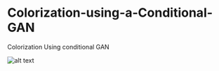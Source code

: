 # Colorization-using-a-Conditional-GAN
Colorization Using conditional GAN

![alt text](//TheSimpsonsS10E01LardoftheDance.mp40005_gray.jpg)
